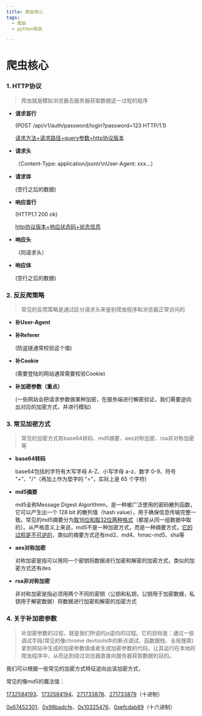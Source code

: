 ```yaml
---
title: 爬虫核心
tags: 
  - 爬虫
  - python爬虫

---
```


# 爬虫核心

### 1. HTTP协议

> 爬虫就是模拟浏览器去服务器获取数据这一过程的程序

- **请求首行**
  
  (POST /api/v1/auth/password/login?password=123 HTTP/1.1)
  
  <u>请求方法+请求路径+query参数+http协议版本</u>

- **请求头**
  
  （Content-Type: application/json\r\nUser-Agent: xxx...）

- **请求体**
  
  (空行之后的数据)

- **响应首行**
  
  (HTTP1.1 200 ok)
  
  <u>http协议版本+响应状态码+状态信息</u>

- **响应头**
  
  （同请求头）

- **响应体**
  
  (空行之后的数据)

### 2. 反反爬策略

> 常见的反爬策略是通过区分请求头来鉴别爬虫程序和浏览器正常访问的

- **补User-Agent**

- **补Referer**
  
  (防盗链通常校验这个值)

- **补Cookie**
  
  (需要登陆的网站通常需要校验Cookie)

- **补加密参数（重点）**
  
  (一些网站会把请求参数做某种加密，在服务端进行解密验证，我们需要逆向出对应的加密方式，并进行模拟)

### 3. 常见加密方式

> 常见的加密方式有base64转码、md5摘要、aes对称加密、rsa非对称加密等

- **base64转码**
  
  base64包括的字符有大写字母 A-Z、小写字母 a-z、数字 0-9、符号 "+"、"/"（再加上作为垫字的 "="，实际上是 65 个字符)

- **md5摘要**
  
  md5全称Message Digest Algorithmn，是一种被广泛使用的密码散列函数，它可以产生出一个 128 bit 的散列值（hash value），用于确保信息传输完整一致。常见的md5摘要分为<u>取16位和取32位两种格式</u>（都是从同一组数据中取的）。从严格意义上来说，md5不是一种加密方式，而是一种摘要方式，<u>它的过程是不可逆的</u>，类似的摘要方式还有md2、md4、hmac-md5、sha等

- **aes对称加密**
  
  对称加密是指可以用同一个密钥将数据进行加密和解密的加密方式，类似的加密方式还有des

- **rsa非对称加密**
  
  非对称加密是指必须用两个不同的密钥（公钥和私钥，公钥用于加密数据，私钥用于解密数据）将数据进行加密和解密的加密方式

### 4. 关于补加密参数

> 补加密参数的过程，就是我们所说的js逆向的过程。它的目标是：通过一些调试手段(常见的像chrome devtools中的断点调试、函数跟栈、全局搜索)拿到网站中生成的加密参数值或者生成加密参数的代码，让其运行在本地的爬虫程序中，从而达到绕过浏览器直接向服务器获取数据的目的。

我们可以根据一些常见的加密方式特征逆向出该加密方式，

常见的像md5的魔法值：

<u>1732584193</u>、<u>1732584194</u>、<u>271733878</u>、<u>271733879</u>（十进制）

<u>0x67452301</u>、<u>0x98badcfe</u>、<u>0x10325476</u>、<u>0xefcdab89</u>（十六进制）
